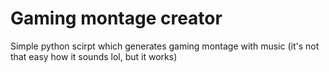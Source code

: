 <h1>Gaming montage creator</h1>
Simple python scirpt which generates gaming montage with music (it's not that easy how it sounds lol, but it works)

